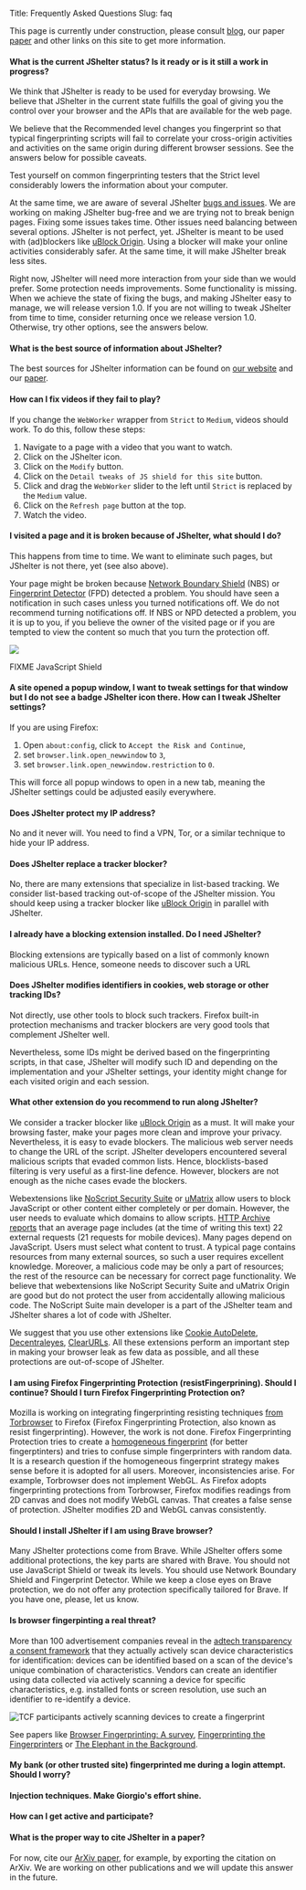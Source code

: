 Title: Frequently Asked Questions
Slug: faq

This page is currently under construction, please consult <a href="/blog/">blog</a>, our paper <a href="https://arxiv.org/abs/2204.01392">paper</a> and other links on this site to get more information.

#### What is the current JShelter status? Is it ready or is it still a work in progress?

We think that JShelter is ready to be used for everyday browsing. We believe that JShelter
in the current state fulfills the goal of giving you the control over your browser and the
APIs that are available for the web page.

We believe that the Recommended level changes you fingerprint so that typical fingerprinting scripts
will fail to correlate your cross-origin activities and activities on the same origin during
different browser sessions. See the answers below for possible caveats.

Test yourself on common fingerprinting testers that the Strict level considerably lowers the
information about your computer.

At the same time, we are aware of several JShelter
[bugs and issues](https://pagure.io/JShelter/webextension/issues/).
We are working on making JShelter bug-free and we are trying not to break benign
pages. Fixing some issues takes time. Other issues need balancing between several options.
JShelter is not perfect, yet. JShelter is meant to be used with (ad)blockers like [uBlock
Origin](https://github.com/gorhill/uBlock#ublock-origin). Using a blocker will make your online
activities considerably safer. At the same time, it will make JShelter break less sites.

Right now, JShelter will need more interaction from your side than we would prefer. Some
protection needs improvements. Some functionality is missing. When we achieve the state of fixing
the bugs, and making JShelter easy to manage, we will release version 1.0. If you are not willing to
tweak JShelter from time to time, consider returning once we release version 1.0. Otherwise, try
other options, see the answers below.

#### What is the best source of information about JShelter?

The best sources for JShelter information can be found on
[our website](https://jshelter.org/) and our
[paper](https://arxiv.org/abs/2204.01392).

#### How can I fix videos if they fail to play?

If you change the `WebWorker` wrapper from `Strict` to `Medium`, videos should
work.  To do this, follow these steps:

1. Navigate to a page with a video that you want to watch.
1. Click on the JShelter icon.
1. Click on the `Modify` button.
1. Click on the `Detail tweaks of JS shield for this site` button.
1. Click and drag the `WebWorker` slider to the left until `Strict` is replaced
   by the `Medium` value.
1. Click on the `Refresh page` button at the top.
1. Watch the video.

#### I visited a page and it is broken because of JShelter, what should I do?

This happens from time to time. We want to eliminate such pages, but JShelter is not there, yet (see
also above).

Your page might be broken because [Network Boundary Shield](/nbs/) (NBS) or [Fingerprint
Detector](/fpd/) (FPD) detected a problem. You should have seen a notification in such cases unless
you turned notifications off. We do not recommend turning notifications off. If NBS or NPD detected
a problem, you it is up to you, if you believe the owner of the visited page or if you are tempted
to view the content so much that you turn the protection off.

![](Figure)

FIXME JavaScript Shield

#### A site opened a popup window, I want to tweak settings for that window but I do not see a badge JShelter icon there. How can I tweak JShelter settings?

If you are using Firefox:

1. Open `about:config`, click to `Accept the Risk and Continue`,
2. set `browser.link.open_newwindow` to `3`,
3. set `browser.link.open_newwindow.restriction` to `0`.

This will force all popup windows to open in a new tab, meaning the JShelter settings could be adjusted easily everywhere.

#### Does JShelter protect my IP address?

No and it never will. You need to find a VPN, Tor, or a similar technique to hide your IP address.

#### Does JShelter replace a tracker blocker?

No, there are many extensions that specialize in list-based tracking. We consider list-based
tracking out-of-scope of the JShelter mission. You should keep using a tracker blocker like [uBlock
Origin](https://github.com/gorhill/uBlock#ublock-origin) in parallel with JShelter.

#### I already have a blocking extension installed. Do I need JShelter?

Blocking extensions are typically based on a list of commonly known malicious URLs. Hence, someone
needs to discover such a URL

#### Does JShelter modifies identifiers in cookies, web storage or other tracking IDs?

Not directly, use other tools to block such trackers. Firefox built-in protection mechanisms and
tracker blockers are very good tools that complement JShelter well.

Nevertheless, some IDs might be derived based on the fingerprinting scripts, in that case, JShelter
will modify such ID and depending on the implementation and your JShelter settings, your identity
might change for each visited origin and each session.

#### What other extension do you recommend to run along JShelter?

We consider a tracker blocker like [uBlock Origin](https://github.com/gorhill/uBlock#ublock-origin)
as a must. It will make your browsing faster, make your pages more clean and improve your privacy.
Nevertheless, it is easy to evade blockers. The malicious web server needs to change the URL of the
script. JShelter developers encountered several malicious scripts that evaded common lists. Hence,
blocklists-based filtering is very useful as a first-line defence. However, blockers are not enough
as the niche cases evade the blockers.

Webextensions like [NoScript Security Suite](https://noscript.net/) or
[uMatrix](https://github.com/gorhill/uMatrix) allow users to block JavaScript or other content
either completely or per domain. However, the user needs to evaluate which domains to allow scripts.
[HTTP Archive reports](https://httparchive.org/reports/page-weight?start=earliest&end=latest&view=list#reqJs)
that an average page includes (at the time of writing this text) 22 external requests (21 requests for
mobile devices). Many pages depend on JavaScript. Users must select what content to trust. A typical
page contains resources from many external sources, so such a user requires excellent knowledge.
Moreover, a malicious code may be only a part of resources; the rest of the resource can be
necessary for correct page functionality. We believe that webextensions like NoScript Security
Suite and uMatrix Origin are good but do not protect the user from accidentally allowing malicious
code. The NoScript Suite main developer is a part of the JShelter team and JShelter shares a lot of
code with JShelter.

We suggest that you use other extensions like [Cookie
AutoDelete](https://github.com/Cookie-AutoDelete/Cookie-AutoDelete),
[Decentraleyes](https://decentraleyes.org), [ClearURLs](https://docs.clearurls.xyz). All these
extensions perform an important step in making your browser leak as few data as possible, and all
these protections are out-of-scope of JShelter.

#### I am using Firefox Fingerprinting Protection (resistFingerprining). Should I continue? Should I turn Firefox Fingerprinting Protection on?

Mozilla is working on integrating fingerprinting resisting techniques [from
Torbrowser](https://bugzilla.mozilla.org/show_bug.cgi?id=1329996) to Firefox (Firefox Fingerprinting
Protection, also known as resist fingerprinting). However, the work is not done. Firefox
Fingerprinting Protection tries to create a [homogeneous fingerprint](/fingerprinting/) (for better
fingerptinters) and tries to confuse simple fingerprinters with random data. It is a research
question if the homogeneous fingerprint strategy makes sense before it is adopted for all users.
Moreover, inconsistencies arise. For example, Torbrowser does not implement WebGL. As Firefox adopts
fingerprinting protections from Torbrowser, Firefox modifies readings from 2D canvas and does not
modify WebGL canvas. That creates a false sense of protection. JShelter modifies 2D and WebGL canvas
consistently.

#### Should I install JShelter if I am using Brave browser?

Many JShelter protections come from Brave. While JShelter offers some additional protections, the
key parts are shared with Brave. You should not use JavaScript Shield or tweak its levels. You
should use Network Boundary Shield and Fingerprint Detector. While we keep a close eyes on Brave
protection, we do not offer any protection specifically tailored for Brave. If you have one, please,
let us know.

#### Is browser fingerpinting a real threat?

More than 100 advertisement companies reveal in the [adtech transparency a consent
framework](https://www.fit.vutbr.cz/~polcak/tcf/tcf2.html) that they actually actively scan device
characteristics for identification: devices can be identified based on a scan of the device's unique
combination of characteristics. Vendors can create an identifier using data collected via actively
scanning a device for specific characteristics, e.g. installed fonts or screen resolution, use such
an identifier to re-identify a device.

![TCF participants actively scanning devices to create a fingerprint](https://www.fit.vutbr.cz/~polcak/tcf/graphs/v2sf2.svg)

See papers like [Browser Fingerprinting: A survey](https://arxiv.org/pdf/1905.01051.pdf), [Fingerprinting the Fingerprinters](https://uiowa-irl.github.io/FP-Inspector/) or [The Elephant in the Background](https://fpmon.github.io/fingerprinting-monitor/files/FPMON.pdf).

#### My bank (or other trusted site) fingerprinted me during a login attempt. Should I worry?


#### Injection techniques. Make Giorgio's effort shine.

#### How can I get active and participate?

#### What is the proper way to cite JShelter in a paper?

For now, cite our [ArXiv paper](https://arxiv.org/abs/2204.01392), for example, by
exporting the citation on ArXiv. We are working on other publications and we will update this answer
in the future.
